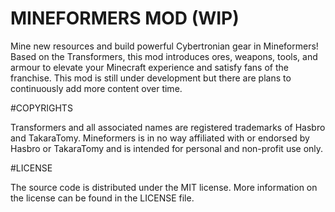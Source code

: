 # MINEFORMERS MOD (WIP)

Mine new resources and build powerful Cybertronian gear in Mineformers! Based on the Transformers, this mod introduces ores, weapons, tools, and armour to elevate your Minecraft experience and satisfy fans of the franchise. This mod is still under development but there are plans to continuously add more content over time. 

#COPYRIGHTS

Transformers and all associated names are registered trademarks of Hasbro and TakaraTomy. Mineformers is in no way affiliated with or endorsed by Hasbro or TakaraTomy and is intended for personal and non-profit use only.

#LICENSE

The source code is distributed under the MIT license. More information on the license can be found in the LICENSE file.
